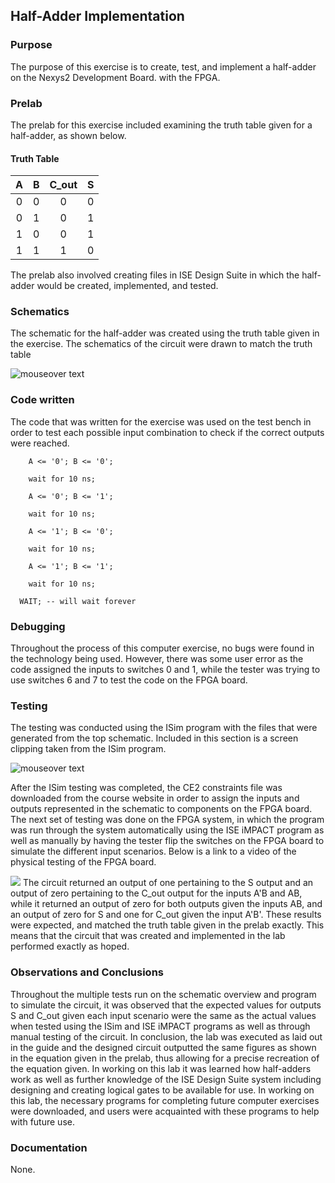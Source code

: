 ## Half-Adder Implementation ##

### Purpose ###
The purpose of this exercise is to create, test, and implement a half-adder on the Nexys2 Development Board. with the FPGA.

### Prelab ###
The prelab for this exercise included examining the truth table given for a half-adder, as shown below.
#### Truth Table ####
| A | B | C_out | S |
|:-:|:-:|:-:|:-:|
| 0 | 0 | 0 | 0 |
| 0 | 1 | 0 | 1 |
| 1 | 0 | 0 | 1 |
| 1 | 1 | 1 | 0 |

The prelab also involved creating files in ISE Design Suite in which the half-adder would be created, implemented, and tested.
### Schematics ###
The schematic for the half-adder was created using the truth table given in the exercise. The schematics of the circuit were drawn to match the truth table 

![mouseover text](https://bytebucket.org/Orner_Jacob/ece281/raw/8f9cca643afab139da06c20b84d656b88cd78aa0/CE2_Orner/CE2_HalfAdder_Schematic.png?token=23d7ec17b5f107a2a5a7874c1e6fc1c8be895632)

### Code written ###
The code that was written for the exercise was used on the test bench in order to test each possible input combination to check if the correct outputs were reached.

		A <= '0'; B <= '0'; 
	
		wait for 10 ns;
	
		A <= '0'; B <= '1';
		
		wait for 10 ns;

		A <= '1'; B <= '0';
	
		wait for 10 ns;
	
		A <= '1'; B <= '1';
		
		wait for 10 ns;

      WAIT; -- will wait forever

### Debugging ###
Throughout the process of this computer exercise, no bugs were found in the technology being used. However, there was some user error as the code assigned the inputs to switches 0 and 1, while the tester was trying to use switches 6 and 7 to test the code on the FPGA board.

### Testing ###
The testing was conducted using the ISim program with the files that were generated from the top schematic. Included in this section is a screen clipping taken from the ISim program.

![mouseover text](https://bytebucket.org/Orner_Jacob/ece281/raw/8f9cca643afab139da06c20b84d656b88cd78aa0/CE2_Orner/ISim_Simulation_CE2.png?token=002d41d6e6e4f227ec9210982d5e24e6ddaeb79a)

After the ISim testing was completed, the CE2 constraints file was downloaded from the course website in order to assign the inputs and outputs represented in the schematic to components on the FPGA board. The next set of testing was done on the FPGA system, in which the program was run through the system automatically using the ISE iMPACT program as well as manually by having the tester flip the switches on the FPGA board to simulate the different input scenarios. Below is a link to a video of the physical testing of the FPGA board.

![](https://youtu.be/rdwuII54wNs)
The circuit returned an output of one pertaining to the S output and an output of zero pertaining to the C_out output for the inputs A'B and AB, while it returned an output of zero for both outputs given the inputs AB, and an output of zero for S and one for C_out given the input A'B'. These results were expected, and matched the truth table given in the prelab exactly. This means that the circuit that was created and implemented in the lab performed exactly as hoped. 

### Observations and Conclusions ###
Throughout the multiple tests run on the schematic overview and program to simulate the circuit, it was observed that the expected values for outputs S and C_out given each input scenario were the same as the actual values when tested using the ISim and ISE iMPACT programs as well as through manual testing of the circuit. In conclusion, the lab was executed as laid out in the guide and the designed circuit outputted the same figures as shown in the equation given in the prelab, thus allowing for a precise recreation of the equation given. In working on this lab it was learned how half-adders work as well as further knowledge of the ISE Design Suite system including designing and creating logical gates to be available for use. In working on this lab, the necessary programs for completing future computer exercises were downloaded, and users were acquainted with these programs to help with future use.

### Documentation ###
None.